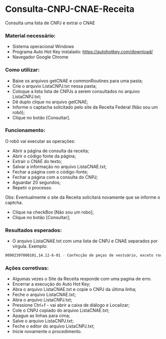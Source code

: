 # Consulta-CNPJ-CNAE-Receita
Consulta uma lista de CNPJ e extrai o CNAE

### Material necessário:
* Sistema operacional Windows
* Programa Auto Hot Key instalado:
https://autohotkey.com/download/
* Navegador Google Chrome

### Como utilizar:
* Baixe os arquivos getCNAE e commonRoutines para uma pasta;
* Crie o arquvio ListaCNPJ.txt nessa pasta;
* Coloque a lista lista de CNPJs a serem consultados no arquivo ListaCNPJ.txt;
* Dê duplo clique no arquivo getCNAE;
* Informe o captacha solicitado pelo site da Receita Federal (Não sou um robô);
* Clique no botão [Consultar].

### Funcionamento:
O robô vai executar as operações:
* Abrir a página de consulta da receita;
* Abrir o código fonte da página;
* Extrair o CNAE do texto;
* Salvar a informação no arquivo ListaCNAE.txt;
* Fechar a página com o código-fonte;
* Fechar a página com a consulta do CNPJ;
* Aguardar 20 segundos;
* Repetir o processo.

Obs: Eventualmente o site da Receita solicitará novamente que se informe o captcha.
* Clique na checkBox [Não sou um robo];
* Clique no botão [Consultar];

### Resultados esperados:
* O arquivo ListaCNAE.txt com uma lista de CNPJ e CNAE separados por vírgula. Exemplo:
```sh
00902397000101,14.12-6-01 - Confecção de peças de vestuário, exceto roupas íntimas e as confeccionadas sob medida
```

### Ações corretivas:
* Algumas vezes o Site da Receita responde com uma pagina de erro. 
* Encerrar a execução do Auto Hot Key;
* Abra o arquivo ListaCNAE.txt e copie o CNPJ da última linha;
* Feche o arquivo ListaCNAE.txt;
* Abra o arquivo ListaCNPJ.txt;
* Pressione Ctrl+f - vai abrir a caixa de diálogo e Localizar;
* Cole o CNPJ copiado do arquivo ListaCNAE.txt;
* Apague as linhas para cima;
* Salve o arquivo ListaCNPJ.txt;
* Feche o editor do arquivo ListaCNPJ.txt;
* Inicie novamente o procedimento.
